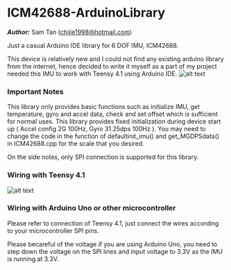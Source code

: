 # ICM42688-ArduinoLibrary
***Author:*** Sam Tan (chijie1998@hotmail.com)

Just a casual Arduino IDE library for 6 DOF IMU, ICM42688.

This device is relatively new and I could not find any existing arduino library from the internet, hence decided to write it myself as a part of my project needed this IMU to work with Teensy 4.1 using Arduino IDE.
![alt text](docs/images/spi.jpeg)

### Important Notes
This library only provides basic functions such as initialize IMU, get temperature, gyro and accel data, check and set offset which is sufficient for normal uses. 
This library provides fixed initialization during device start up ( Accel config 2G 100Hz, Gyro 31.25dps 100Hz ). You may need to change the code in the function of defaultinit_imu() and get_MGDPSdata() in ICM42688.cpp for the scale that you desired. 

On the side notes, only SPI connection is supported for this library.

### Wiring with Teensy 4.1 
![alt text](docs/images/wiring.jpeg)
          
### Wiring with Arduino Uno or other microcontroller
Please refer to connection of Teensy 4.1, just connect the wires according to your microcontroller SPI pins. 

Please becareful of the voltage if you are using Arduino Uno, you need to step down the voltage on the SPI lines and input voltage to 3.3V as the IMU is running at 3.3V. 
